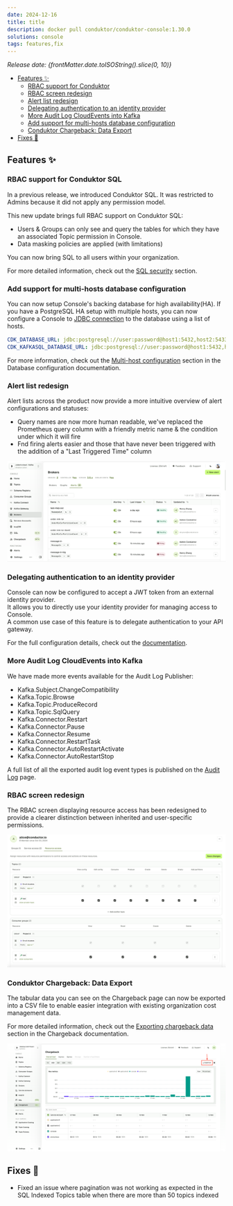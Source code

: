 ```yaml
---
date: 2024-12-16
title: title
description: docker pull conduktor/conduktor-console:1.30.0
solutions: console
tags: features,fix
---
```


*Release date: {frontMatter.date.toISOString().slice(0, 10)}*

- [Features ✨](#features-)
  - [RBAC support for Conduktor](#rbac-support-for-conduktor-sql)
  - [RBAC screen redesign](#rbac-screen-redesign)
  - [Alert list redesign](#alert-list-redesign)
  - [Delegating authentication to an identity provider](#delegating-authentication-to-an-identity-provider)
  - [More Audit Log CloudEvents into Kafka](#more-audit-log-cloudevents-into-kafka)
  - [Add support for multi-hosts database configuration](#add-support-for-multi-hosts-database-configuration)
  - [Conduktor Chargeback: Data Export](#conduktor-chargeback-data-export)
- [Fixes 🔨](#fixes-)


## Features ✨

### RBAC support for Conduktor SQL

In a previous release, we introduced Conduktor SQL. It was restricted to Admins because it did not apply any permission model.

This new update brings full RBAC support on Conduktor SQL:
- Users & Groups can only see and query the tables for which they have an associated Topic permission in Console.
- Data masking policies are applied (with limitations) 

You can now bring SQL to all users within your organization.  

For more detailed information, check out the [SQL security](/platform/guides/configure-sql.md#sql-security) section.

### Add support for multi-hosts database configuration

You can now setup Console's backing database for high availability(HA). If you have a PostgreSQL HA setup with multiple hosts, you can now configure a Console to [JDBC connection](https://jdbc.postgresql.org/documentation/use/#connection-fail-over) to the database using a list of hosts.

```yaml
CDK_DATABASE_URL: jdbc:postgresql://user:password@host1:5432,host2:5433/console_database
CDK_KAFKASQL_DATABASE_URL: jdbc:postgresql://user:password@host1:5432,host2:5433/kafka_sql_database
```
For more information, check out the [Multi-host configuration](/platform/get-started/configuration/database/#multi-host-configuration) section in the Database configuration documentation.

### Alert list redesign
Alert lists across the product now provide a more intuitive overview of alert configurations and statuses:

- Query names are now more human readable, we've replaced the Prometheus query column with a friendly metric name & the condition under which it will fire
- Fnd firing alerts easier and those that have never been triggered with the addition of a "Last Triggered Time" column

![New alert list](/images/changelog/platform/v30/new-alert-list.png)

### Delegating authentication to an identity provider
Console can now be configured to accept a JWT token from an external identity provider.  
It allows you to directly use your identity provider for managing access to Console.  
A common use case of this feature is to delegate authentication to your API gateway.  

For the full configuration details, check out the [documentation](/platform/get-started/configuration/user-authentication/jwt-auth).

### More Audit Log CloudEvents into Kafka

We have made more events available for the Audit Log Publisher:
- Kafka.Subject.ChangeCompatibility
- Kafka.Topic.Browse
- Kafka.Topic.ProduceRecord
- Kafka.Topic.SqlQuery
- Kafka.Connector.Restart
- Kafka.Connector.Pause
- Kafka.Connector.Resume
- Kafka.Connector.RestartTask
- Kafka.Connector.AutoRestartActivate
- Kafka.Connector.AutoRestartStop

A full list of all the exported audit log event types is published on the [Audit Log](/platform/navigation/settings/audit-log/#exportable-audit-log-events) page.

### RBAC screen redesign

The RBAC screen displaying resource access has been redesigned to provide a clearer distinction between inherited and user-specific permissions.

![RBAC screen](/images/changelog/platform/v30/RBAC-screen-redesign.png)

### Conduktor Chargeback: Data Export

The tabular data you can see on the Chargeback page can now be exported into a CSV file to enable easier integration with existing organization cost management data.

For more detailed information, check out the [Exporting chargeback data](/platform/navigation/chargeback#exporting-chargeback-data) section in the Chargeback documentation.

![A screenshot of the Chargeback section in the console, showing a graph and a data table with cost and usage metrics over time. The 'Export all' button is highlighted in the top right corner of the graph.](/images/changelog/platform/v30/chargeback-data-export.png)


## Fixes 🔨
- Fixed an issue where pagination was not working as expected in the SQL Indexed Topics table when there are more than 50 topics indexed

